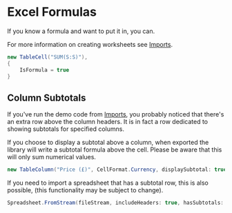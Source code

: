 # Excel Formulas
If you know a formula and want to put it in, you can.

For more information on creating worksheets see [Imports](/Imports.md).
```csharp
new TableCell("SUM(S:S)"),
{
    IsFormula = true
}
```

## Column Subtotals
If you've run the demo code from [Imports](/Imports.md), you probably noticed that there's an extra row above the column headers.
It is in fact a row dedicated to showing subtotals for specified columns.

If you choose to display a subtotal above a column, when exported the library will write a subtotal formula above the cell.
Please be aware that this will only sum numerical values.
```csharp
new TableColumn("Price (£)", CellFormat.Currency, displaySubtotal: true),
```

If you need to import a spreadsheet that has a subtotal row, this is also possible,
(this functionality may be subject to change).
```csharp
Spreadsheet.FromStream(fileStream, includeHeaders: true, hasSubtotals: true);
```